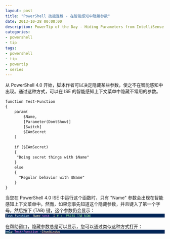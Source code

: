 ```yaml
---
layout: post
title: "PowerShell 技能连载 - 在智能感知中隐藏参数"
date: 2013-10-28 00:00:00
description: PowerTip of the Day - Hiding Parameters from IntelliSense
categories:
- powershell
- tip
tags:
- powershell
- tip
- powertip
- series
---
```

从 PowerShell 4.0 开始，脚本作者可以决定隐藏某些参数，使之不在智能感知中出现。通过这种方式，可以在 ISE 的智能感知上下文菜单中隐藏不常用的参数。

	function Test-Function
	{
	    param(
	        $Name,
	        [Parameter(DontShow)]
	        [Switch]
	        $IAmSecret
	    )

	    if ($IAmSecret)
	    {
	     "Doing secret things with $Name"
	    }
	    else
	    {
	      "Regular behavior with $Name"
	    }
	}

当您在 PowerShell 4.0 ISE 中运行这个函数时，只有 "Name" 参数会出现在智能感知上下文菜单中。然而，如果您事先知道这个隐藏参数，并且键入了第一个字母，然后按下 (TAB) 键，这个参数仍会显示：
![](/img/2013-10-29-hiding-parameters-from-intellisense-001.png)

在帮助窗口，隐藏参数总是可以显示，您可以通过类似这种方式打开：
![](/img/2013-10-29-hiding-parameters-from-intellisense-002.png)

<!--本文国际来源：[Hiding Parameters from IntelliSense](http://community.idera.com/powershell/powertips/b/tips/posts/hiding-parameters-from-intellisense)-->
